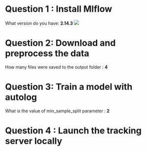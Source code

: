 # Question 1 : Install Mlflow

What version do you have: **2.14.3** 
<img src = "../imgs/mlflow-version.png">

# Question 2: Download and preprocess the data

How many files were saved to the output folder :  **4**

# Question 3: Train a model with autolog

What is the value of min_sample_split parameter : **2**

# Question 4 : Launch the tracking server locally 


